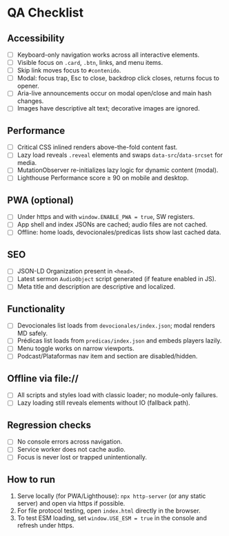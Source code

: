 # QA Checklist

## Accessibility
- [ ] Keyboard-only navigation works across all interactive elements.
- [ ] Visible focus on `.card`, `.btn`, links, and menu items.
- [ ] Skip link moves focus to `#contenido`.
- [ ] Modal: focus trap, Esc to close, backdrop click closes, returns focus to opener.
- [ ] Aria-live announcements occur on modal open/close and main hash changes.
- [ ] Images have descriptive alt text; decorative images are ignored.

## Performance
- [ ] Critical CSS inlined renders above-the-fold content fast.
- [ ] Lazy load reveals `.reveal` elements and swaps `data-src`/`data-srcset` for media.
- [ ] MutationObserver re-initializes lazy logic for dynamic content (modal).
- [ ] Lighthouse Performance score ≥ 90 on mobile and desktop.

## PWA (optional)
- [ ] Under https and with `window.ENABLE_PWA = true`, SW registers.
- [ ] App shell and index JSONs are cached; audio files are not cached.
- [ ] Offline: home loads, devocionales/predicas lists show last cached data.

## SEO
- [ ] JSON-LD Organization present in `<head>`.
- [ ] Latest sermon `AudioObject` script generated (if feature enabled in JS).
- [ ] Meta title and description are descriptive and localized.

## Functionality
- [ ] Devocionales list loads from `devocionales/index.json`; modal renders MD safely.
- [ ] Prédicas list loads from `predicas/index.json` and embeds players lazily.
- [ ] Menu toggle works on narrow viewports.
- [ ] Podcast/Plataformas nav item and section are disabled/hidden.

## Offline via file://
- [ ] All scripts and styles load with classic loader; no module-only failures.
- [ ] Lazy loading still reveals elements without IO (fallback path).

## Regression checks
- [ ] No console errors across navigation.
- [ ] Service worker does not cache audio.
- [ ] Focus is never lost or trapped unintentionally.

## How to run
1. Serve locally (for PWA/Lighthouse): `npx http-server` (or any static server) and open via https if possible.
2. For file protocol testing, open `index.html` directly in the browser.
3. To test ESM loading, set `window.USE_ESM = true` in the console and refresh under https.
